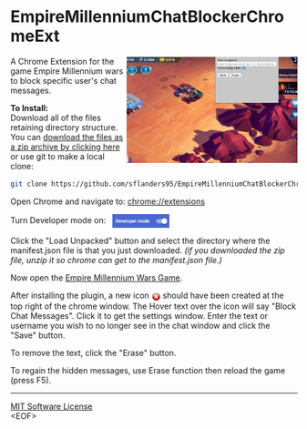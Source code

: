 # EmpireMillenniumChatBlockerChromeExt
<img src="images/emwss.jpg" width="300" align="right">


A Chrome Extension for the game Empire Millennium wars to block specific user's chat messages.

**To Install:**<br>
Download all of the files retaining directory structure.  You can [download the files as a zip archive by clicking here](https://github.com/sflanders95/EmpireMillenniumChatBlockerChromeExt/archive/master.zip) or use git to make a local clone:
```sh
git clone https://github.com/sflanders95/EmpireMillenniumChatBlockerChromeExt
```

Open Chrome and navigate to: [chrome://extensions](chrome://extensions)

Turn Developer mode on: &nbsp; <img src="images/chromeDevModeOn.png" width="100" valign="middle">

Click the "Load Unpacked" button and select the directory where the manifest.json file is that you just downloaded.  *(if you downloaded the zip file, unzip it so chrome can get to the manifest.json file.)*

Now open the [Empire Millennium Wars Game](https://empiremillenniumwars.com/ 'a goodgamesstudios crappy product').

After installing the plugin, a new icon <img src="images/Actions-process-stop-icon16.png" valign="middle"> should have been created at the top right of the chrome window.  The Hover text over the icon will say "Block Chat Messages".  Click it to get the settings window.  Enter the text or username you wish to no longer see in the chat window and click the "Save" button.

To remove the text, click the "Erase" button.

To regain the hidden messages, use Erase function then reload the game (press F5).

---
[MIT Software License](https://raw.githubusercontent.com/sflanders95/EmpireMillenniumChatBlockerChromeExt/master/LICENSE) <br>
\<EOF\>
